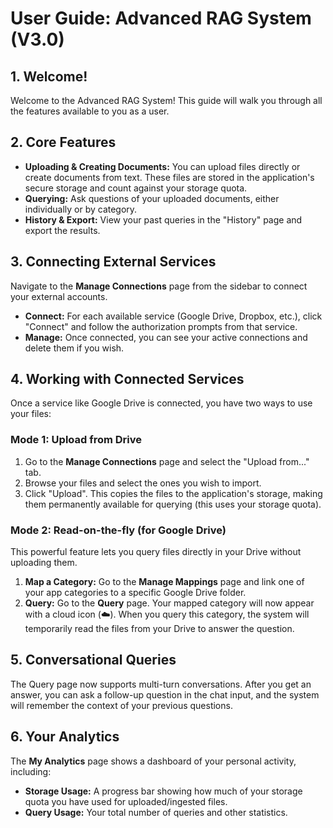 # User Guide: Advanced RAG System (V3.0)

## 1. Welcome!
Welcome to the Advanced RAG System! This guide will walk you through all the features available to you as a user.

## 2. Core Features
*   **Uploading & Creating Documents:** You can upload files directly or create documents from text. These files are stored in the application's secure storage and count against your storage quota.
*   **Querying:** Ask questions of your uploaded documents, either individually or by category.
*   **History & Export:** View your past queries in the "History" page and export the results.

## 3. Connecting External Services
Navigate to the **Manage Connections** page from the sidebar to connect your external accounts.
*   **Connect:** For each available service (Google Drive, Dropbox, etc.), click "Connect" and follow the authorization prompts from that service.
*   **Manage:** Once connected, you can see your active connections and delete them if you wish.

## 4. Working with Connected Services
Once a service like Google Drive is connected, you have two ways to use your files:

### Mode 1: Upload from Drive
1.  Go to the **Manage Connections** page and select the "Upload from..." tab.
2.  Browse your files and select the ones you wish to import.
3.  Click "Upload". This copies the files to the application's storage, making them permanently available for querying (this uses your storage quota).

### Mode 2: Read-on-the-fly (for Google Drive)
This powerful feature lets you query files directly in your Drive without uploading them.
1.  **Map a Category:** Go to the **Manage Mappings** page and link one of your app categories to a specific Google Drive folder.
2.  **Query:** Go to the **Query** page. Your mapped category will now appear with a cloud icon (☁️). When you query this category, the system will temporarily read the files from your Drive to answer the question.

## 5. Conversational Queries
The Query page now supports multi-turn conversations. After you get an answer, you can ask a follow-up question in the chat input, and the system will remember the context of your previous questions.

## 6. Your Analytics
The **My Analytics** page shows a dashboard of your personal activity, including:
*   **Storage Usage:** A progress bar showing how much of your storage quota you have used for uploaded/ingested files.
*   **Query Usage:** Your total number of queries and other statistics.
